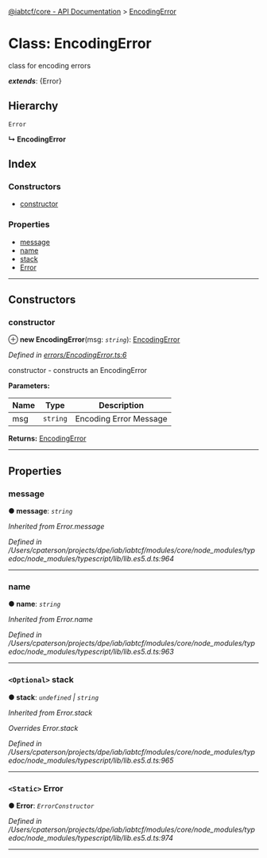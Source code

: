 [@iabtcf/core - API Documentation](../README.md) > [EncodingError](../classes/encodingerror.md)

# Class: EncodingError

class for encoding errors

*__extends__*: {Error}

## Hierarchy

 `Error`

**↳ EncodingError**

## Index

### Constructors

* [constructor](encodingerror.md#constructor)

### Properties

* [message](encodingerror.md#message)
* [name](encodingerror.md#name)
* [stack](encodingerror.md#stack)
* [Error](encodingerror.md#error)

---

## Constructors

<a id="constructor"></a>

###  constructor

⊕ **new EncodingError**(msg: *`string`*): [EncodingError](encodingerror.md)

*Defined in [errors/EncodingError.ts:6](https://github.com/chrispaterson/iabtcf-es/blob/1a74f01/modules/core/src/errors/EncodingError.ts#L6)*

constructor - constructs an EncodingError

**Parameters:**

| Name | Type | Description |
| ------ | ------ | ------ |
| msg | `string` |  Encoding Error Message |

**Returns:** [EncodingError](encodingerror.md)

___

## Properties

<a id="message"></a>

###  message

**● message**: *`string`*

*Inherited from Error.message*

*Defined in /Users/cpaterson/projects/dpe/iab/iabtcf/modules/core/node_modules/typedoc/node_modules/typescript/lib/lib.es5.d.ts:964*

___
<a id="name"></a>

###  name

**● name**: *`string`*

*Inherited from Error.name*

*Defined in /Users/cpaterson/projects/dpe/iab/iabtcf/modules/core/node_modules/typedoc/node_modules/typescript/lib/lib.es5.d.ts:963*

___
<a id="stack"></a>

### `<Optional>` stack

**● stack**: *`undefined` \| `string`*

*Inherited from Error.stack*

*Overrides Error.stack*

*Defined in /Users/cpaterson/projects/dpe/iab/iabtcf/modules/core/node_modules/typedoc/node_modules/typescript/lib/lib.es5.d.ts:965*

___
<a id="error"></a>

### `<Static>` Error

**● Error**: *`ErrorConstructor`*

*Defined in /Users/cpaterson/projects/dpe/iab/iabtcf/modules/core/node_modules/typedoc/node_modules/typescript/lib/lib.es5.d.ts:974*

___


